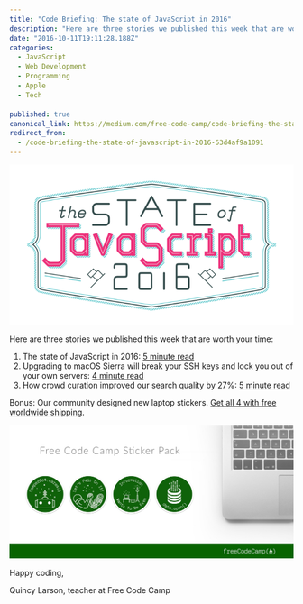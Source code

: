 ```yaml
---
title: "Code Briefing: The state of JavaScript in 2016"
description: "Here are three stories we published this week that are worth your time: “Code Briefing: The state of JavaScript in 2016” is published by Quincy Larson in freeCodeCamp.org"
date: "2016-10-11T19:11:28.188Z"
categories: 
  - JavaScript
  - Web Development
  - Programming
  - Apple
  - Tech

published: true
canonical_link: https://medium.com/free-code-camp/code-briefing-the-state-of-javascript-in-2016-63d4af9a1091
redirect_from:
  - /code-briefing-the-state-of-javascript-in-2016-63d4af9a1091
---
```


![](./asset-1.png)

Here are three stories we published this week that are worth your time:

1.  The state of JavaScript in 2016: [5 minute read](http://bit.ly/2dJqVRy)
2.  Upgrading to macOS Sierra will break your SSH keys and lock you out of your own servers: [4 minute read](http://bit.ly/2dasi5v)
3.  How crowd curation improved our search quality by 27%: [5 minute read](http://bit.ly/2e4GwG0)

Bonus: Our community designed new laptop stickers. [Get all 4 with free worldwide shipping](http://bit.ly/2cGNEx2).

![](./asset-2.jpeg)

Happy coding,

Quincy Larson, teacher at Free Code Camp
